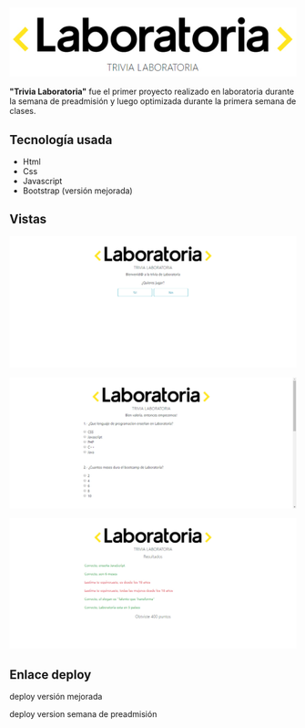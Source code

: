 ![image](img4.jpg)

**"Trivia Laboratoria"** fue el primer proyecto realizado en laboratoria durante la semana de preadmisión y luego optimizada durante la primera semana de clases.

## Tecnología usada

* Html
* Css
* Javascript
* Bootstrap (versión mejorada)

## Vistas

![image](img1.jpg)

![image](img2.jpg)

![image](img3.jpg)

## Enlace deploy

deploy versión mejorada


deploy version semana de preadmisión

